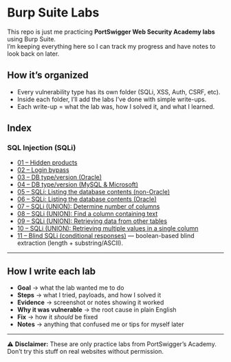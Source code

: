 # Burp Suite Labs

This repo is just me practicing **PortSwigger Web Security Academy labs** using Burp Suite.  
I’m keeping everything here so I can track my progress and have notes to look back on later.  

## How it’s organized
- Every vulnerability type has its own folder (SQLi, XSS, Auth, CSRF, etc).
- Inside each folder, I’ll add the labs I’ve done with simple write-ups.
- Each write-up = what the lab was, how I solved it, and what I learned.

## Index

### SQL Injection (SQLi)
- [01 – Hidden products](sqli/01-hidden-products.md)
- [02 – Login bypass](sqli/02-login-bypass.md)
- [03 – DB type/version (Oracle)](sqli/03-db-version-oracle.md)
- [04 – DB type/version (MySQL & Microsoft)](sqli/04-db-version-mysql-mssql.md)
- [05 – SQLi: Listing the database contents (non-Oracle)](sqli/05-list-db-contents-non-oracle.md)
- [06 – SQLi: Listing the database contents (Oracle)](sqli/06-list-db-contents-oracle.md)
- [07 – SQLi (UNION): Determine number of columns](sqli/07-union-num-columns.md)
- [08 – SQLi (UNION): Find a column containing text](sqli/08-union-find-text-column.md)
- [09 – SQLi (UNION): Retrieving data from other tables](sqli/09-union-retrieve-other-tables.md)
- [10 – SQLi (UNION): Retrieving multiple values in a single column](sqli/10-union-concat-single-column.md)
- [11 – Blind SQLi (conditional responses)](sqli/11-blind-conditional.md) — boolean-based blind extraction (length + substring/ASCII).










---

## How I write each lab
- **Goal** → what the lab wanted me to do  
- **Steps** → what I tried, payloads, and how I solved it  
- **Evidence** → screenshot or notes showing it worked  
- **Why it was vulnerable** → the root cause in plain English  
- **Fix** → how it *should* be fixed  
- **Notes** → anything that confused me or tips for myself later  

---

⚠️ **Disclaimer:** These are only practice labs from PortSwigger’s Academy.  
Don’t try this stuff on real websites without permission.
